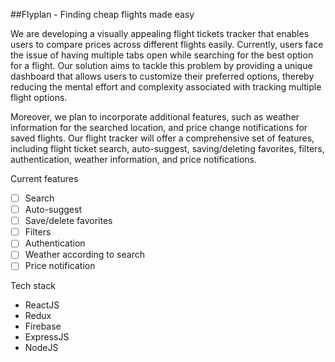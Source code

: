   ##Flyplan - Finding cheap flights made easy 

We are developing a visually appealing flight tickets tracker that enables users to compare prices across different flights easily. Currently, users face the issue of having multiple tabs open while searching for the best option for a flight. Our solution aims to tackle this problem by providing a unique dashboard that allows users to customize their preferred options, thereby reducing the mental effort and complexity associated with tracking multiple flight options.

Moreover, we plan to incorporate additional features, such as weather information for the searched location, and price change notifications for saved flights. Our flight tracker will offer a comprehensive set of features, including flight ticket search, auto-suggest, saving/deleting favorites, filters, authentication, weather information, and price notifications.

Current features
- [ ] Search
- [ ] Auto-suggest
- [ ] Save/delete favorites
- [ ] Filters
- [ ] Authentication
- [ ] Weather according to search
- [ ] Price notification

Tech stack
- ReactJS
- Redux
- Firebase
- ExpressJS
- NodeJS